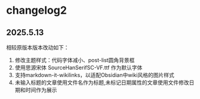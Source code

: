 # changelog2
## 2025.5.13
相较原版本版本改动如下：
1. 修改主题样式：代码字体减小、post-list圆角背景框
2. 使用思源宋体 SourceHanSerifSC-VF.ttf 作为默认字体
3. 支持markdown-it-wikilinks，以适配Obsidian中wiki风格的图片样式
4. 未输入标题的文章使用文件名作为标题,未标记日期属性的文章使用文件修改日期和时间作为展示